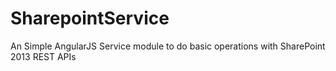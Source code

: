 # SharepointService

An Simple AngularJS Service module to do basic operations with SharePoint 2013 REST APIs
